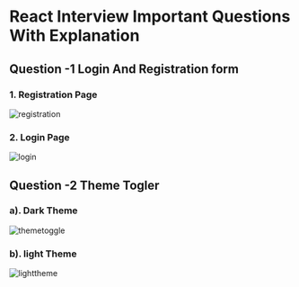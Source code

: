 
# React Interview Important Questions With Explanation
## Question -1 Login And Registration form
### 1. Registration Page
![registration](https://github.com/suhail3535/React_Interview_practice_withtailwind_css/assets/112754439/ae95709f-67de-4639-90cd-9fcebad3ff2c)

### 2. Login Page
![login](https://github.com/suhail3535/React_Interview_practice_withtailwind_css/assets/112754439/e27c6cd9-1150-4834-b718-f66dbc7cad52)

## Question -2 Theme Togler
### a). Dark Theme 

![themetoggle](https://github.com/suhail3535/React_Interview_practice_withtailwind_css/assets/112754439/e2093ef8-0e54-4660-8322-ba6d4d33b780) 
 ### b). light Theme 
![lighttheme](https://github.com/suhail3535/React_Interview_practice_withtailwind_css/assets/112754439/e4c4c7cf-e421-480a-b4de-08d9f6b2028f)
